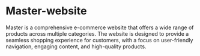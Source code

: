 # Master-website
Master is a comprehensive e-commerce website that offers a wide range of products across multiple categories. The website is designed to provide a seamless shopping experience for customers, with a focus on user-friendly navigation, engaging content, and high-quality products.
